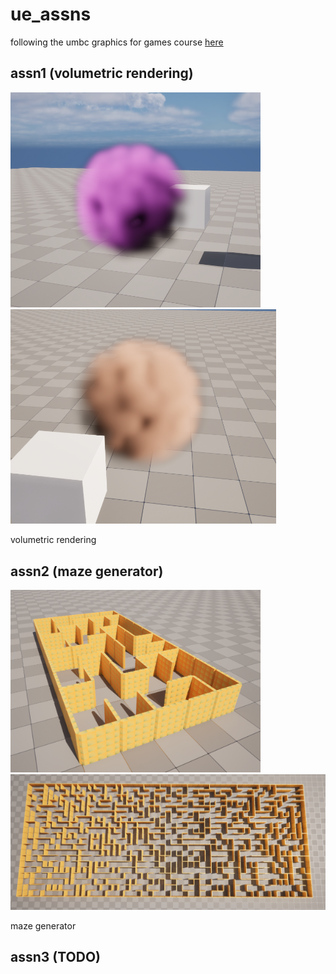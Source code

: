 # ue_assns

following the umbc graphics for games course [here](https://userpages.cs.umbc.edu/olano/691/)

## assn1 (volumetric rendering)

<img src="./res/volume-ball1.png" width="400">
<img src="./res/volume-ball2.png" width="425">

volumetric rendering

## assn2 (maze generator)

<img src="./res/maze2.png" width="400">
<img src="./res/maze1.png" width="670">

maze generator

## assn3 (TODO)
